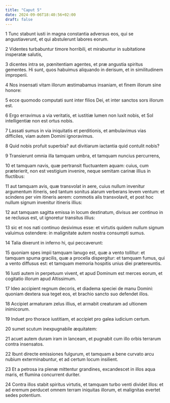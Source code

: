 ```yaml
---
title: "Caput 5"
date: 2024-09-06T18:40:56+02:00
draft: false
---
```




1 Tunc stabunt iusti in magna constantia adversus eos, qui se angustiaverunt, et qui abstulerunt labores eorum.

2 Videntes turbabuntur timore horribili, et mirabuntur in subitatione insperatæ salutis,

3 dicentes intra se, pœnitentiam agentes, et præ angustia spiritus gementes. Hi sunt, quos habuimus aliquando in derisum, et in similitudinem improperii.

4 Nos insensati vitam illorum æstimabamus insaniam, et finem illorum sine honore:

5 ecce quomodo computati sunt inter filios Dei, et inter sanctos sors illorum est.

6 Ergo erravimus a via veritatis, et iustitiæ lumen non luxit nobis, et Sol intelligentiæ non est ortus nobis.

7 Lassati sumus in via iniquitatis et perditionis, et ambulavimus vias difficiles, viam autem Domini ignoravimus.

8 Quid nobis profuit superbia? aut divitiarum iactantia quid contulit nobis?

9 Transierunt omnia illa tamquam umbra, et tamquam nuncius percurrens,

10 et tamquam navis, quæ pertransit fluctuantem aquam: cuius, cum præterierit, non est vestigium invenire, neque semitam carinæ illius in fluctibus:

11 aut tamquam avis, quæ transvolat in aere, cuius nullum invenitur argumentum itineris, sed tantum sonitus alarum verberans levem ventum: et scindens per vim itineris aerem: commotis alis transvolavit, et post hoc nullum signum invenitur itineris illius:

12 aut tamquam sagitta emissa in locum destinatum, divisus aer continuo in se reclusus est, ut ignoretur transitus illius:

13 sic et nos nati continuo desivimus esse: et virtutis quidem nullum signum valuimus ostendere: in malignitate autem nostra consumpti sumus.

14 Talia dixerunt in inferno hi, qui peccaverunt:

15 quoniam spes impii tamquam lanugo est, quæ a vento tollitur: et tamquam spuma gracilis, quæ a procella dispergitur: et tamquam fumus, qui a vento diffusus est: et tamquam memoria hospitis unius diei prætereuntis.

16 Iusti autem in perpetuum vivent, et apud Dominum est merces eorum, et cogitatio illorum apud Altissimum.

17 Ideo accipient regnum decoris, et diadema speciei de manu Domini: quoniam dextera sua teget eos, et brachio sancto suo defendet illos.

18 Accipiet armaturam zelus illius, et armabit creaturam ad ultionem inimicorum.

19 Induet pro thorace iustitiam, et accipiet pro galea iudicium certum.

20 sumet scutum inexpugnabile æquitatem:

21 acuet autem duram iram in lanceam, et pugnabit cum illo orbis terrarum contra insensatos.

22 Ibunt directe emissiones fulgurum, et tamquam a bene curvato arcu nubium exterminabuntur, et ad certum locum insilient.

23 Et a petrosa ira plenæ mittentur grandines, excandescet in illos aqua maris, et flumina concurrent duriter.

24 Contra illos stabit spiritus virtutis, et tamquam turbo venti dividet illos: et ad eremum perducet omnem terram iniquitas illorum, et malignitas evertet sedes potentium.

